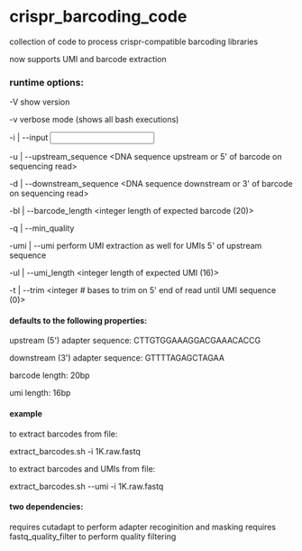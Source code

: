 # crispr_barcoding_code

collection of code to process crispr-compatible barcoding libraries 

now supports UMI and barcode extraction 


### runtime options: 

-V show version 

-v verbose mode     (shows all bash executions) 

-i | --input  <input fastq file> 

-u | --upstream_sequence <DNA sequence upstream or 5' of barcode on sequencing read> 

-d | --downstream_sequence <DNA sequence downstream or 3' of barcode on sequencing read> 

-bl | --barcode_length <integer length of expected barcode (20)> 

-q | --min_quality  <minimum PHRED quality required of all barcode bases> 
  
-umi | --umi  perform UMI extraction as well for UMIs 5' of upstream sequence 

-ul | --umi_length  <integer length of expected UMI (16)> 

-t | --trim  <integer # bases to trim on 5' end of read until UMI sequence (0)> 
  
  
  
#### defaults to the following properties: 

upstream (5') adapter sequence: CTTGTGGAAAGGACGAAACACCG

downstream (3') adapter sequence: GTTTTAGAGCTAGAA

barcode length: 20bp 

umi length: 16bp 



#### example 

to extract barcodes from file: 

extract_barcodes.sh -i 1K.raw.fastq

to extract barcodes and UMIs from file: 

extract_barcodes.sh --umi -i 1K.raw.fastq 



#### two dependencies: 
requires cutadapt to perform adapter recoginition and masking 
requires fastq_quality_filter to perform quality filtering 



